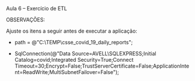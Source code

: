 Aula 6 – Exercício de ETL

OBSERVAÇÕES:

Ajuste os itens a seguir antes de executar a aplicação:

- path = @"C:\TEMP\csse_covid_19_daily_reports";

- SqlConnection(@"Data Source=AVELL\SQLEXPRESS;Initial Catalog=covid;Integrated Security=True;Connect Timeout=30;Encrypt=False;TrustServerCertificate=False;ApplicationIntent=ReadWrite;MultiSubnetFailover=False");
